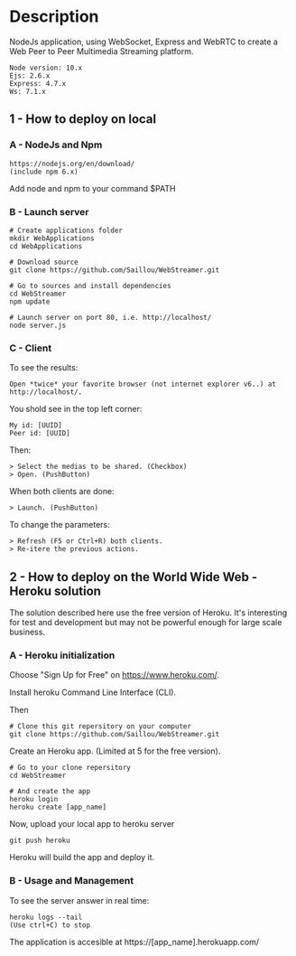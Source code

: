 # Description

NodeJs application, using WebSocket, Express and WebRTC to create a Web Peer to Peer Multimedia Streaming platform.

	Node version: 10.x
	Ejs: 2.6.x
	Express: 4.7.x
	Ws: 7.1.x
	
## 1 - How to deploy on local
### A - NodeJs and Npm

	https://nodejs.org/en/download/
	(include npm 6.x)
	
Add node and npm to your command $PATH
	
### B - Launch server

	# Create applications folder
	mkdir WebApplications
	cd WebApplications
	
	# Download source
	git clone https://github.com/Saillou/WebStreamer.git
	
	# Go to sources and install dependencies
	cd WebStreamer
	npm update
	
	# Launch server on port 80, i.e. http://localhost/
	node server.js


### C - Client

To see the results:

	Open *twice* your favorite browser (not internet explorer v6..) at http://localhost/.
	
You shold see in the top left corner:

	My id: [UUID]
	Peer id: [UUID]

Then:

	> Select the medias to be shared. (Checkbox)
	> Open. (PushButton)
	
When both clients are done:

	> Launch. (PushButton)
	
To change the parameters:

	> Refresh (F5 or Ctrl+R) both clients.
	> Re-itere the previous actions.
	
## 2 - How to deploy on the World Wide Web - Heroku solution

The solution described here use the free version of Heroku. It's interesting for test and development but may not be powerful enough for large scale business.

### A - Heroku initialization

Choose "Sign Up for Free" on https://www.heroku.com/.

Install heroku Command Line Interface (CLI).

Then

	# Clone this git repersitory on your computer
	git clone https://github.com/Saillou/WebStreamer.git
	
Create an Heroku app. (Limited at 5 for the free version).

	# Go to your clone repersitory
	cd WebStreamer
	
	# And create the app
	heroku login
	heroku create [app_name]
	
Now, upload your local app to heroku server
	
	git push heroku
	
Heroku will build the app and deploy it.

### B - Usage and Management

To see the server answer in real time:

	heroku logs --tail
	(Use ctrl+C) to stop
	
The application is accesible at https://[app_name].herokuapp.com/